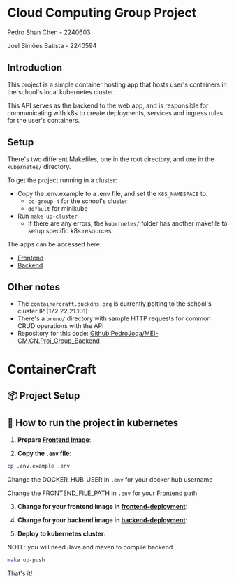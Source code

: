# Cloud Computing Group Project
Pedro Shan Chen - 2240603

Joel Simões Batista - 2240594

## Introduction
This project is a simple container hosting app that hosts user's containers in the school's local kubernetes cluster.

This API serves as the backend to the web app, and is responsible for communicating with k8s to create deployments, services and ingress rules for the user's containers.

## Setup
There's two different Makefiles, one in the root directory, and one in the `kubernetes/` directory.

To get the project running in a cluster:
- Copy the .env.example to a .env file, and set the `K8S_NAMESPACE` to:
    - `cc-group-4` for the school's cluster
    - `default` for minikube
- Run `make up-cluster`
    - If there are any errors, the `kubernetes/` folder has another makefile to setup specific k8s resources.

The apps can be accessed here:
- [Frontend](http://containercraft.duckdns.org)
- [Backend](http://api.containercraft.duckdns.org)

## Other notes
- The `containercraft.duckdns.org` is currently poiting to the school's cluster IP (172.22.21.101)
- There's a `bruno/` directory with sample HTTP requests for common CRUD operations with the API
- Repository for this code: [Github PedroJoga/MEI-CM.CN.Proj_Group_Backend](https://github.com/PedroJoga/MEI-CM.CN.Proj_Group_Backend)


# ContainerCraft

## 📦 Project Setup

## 🚀 How to run the project in kubernetes

1. **Prepare [Frontend Image](https://github.com/PedroJoga/MEI-CM.CN.Proj_Group_Frontend)**:

2. **Copy the `.env` file**:

```bash
cp .env.example .env
```

Change the DOCKER_HUB_USER in `.env` for your docker hub username

Change the FRONTEND_FILE_PATH in `.env` for your [Frontend](https://github.com/PedroJoga/MEI-CM.CN.Proj_Group_Frontend) path

3. **Change for your frontend image in [frontend-deployment](./kubernetes/frontend/frontend-deployment.yaml)**:

4. **Change for your backend image in [backend-deployment](./kubernetes/backend/backend-deployment.yaml)**:

5. **Deploy to kubernetes cluster**:

NOTE: you will need Java and maven to compile backend

```bash
make up-push
```

That's it!